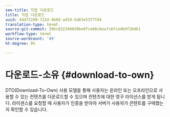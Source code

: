 ```yaml
---
seo-title: 직접 다운로드
title: 직접 다운로드
uuid: 4dd73299-722d-4b0d-ad3d-5d83e5377fd4
translation-type: tm+mt
source-git-commit: 29bc8323460d9be0fce66cbea7c6fce46df20d61
workflow-type: tm+mt
source-wordcount: '49'
ht-degree: 0%

---
```



# 다운로드-소유 {#download-to-own}

DTO(Download-To-Own) 사용 모델을 통해 사용자는 온라인 또는 오프라인으로 사용할 수 있는 컨텐츠를 다운로드할 수 있으며 컨텐츠에 대한 영구 라이선스를 받게 됩니다. 라이센스를 요청할 때 사용자가 인증을 받아야 서버가 사용자가 콘텐트를 구매했는지 확인할 수 있습니다.
